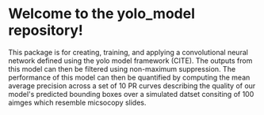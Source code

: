# Welcome to the yolo_model repository!

This package is for creating, training, and applying a convolutional neural network defined using the yolo model framework (CITE). The outputs from this model can then be filtered using non-maximum suppression. The performance of this model can then be quantified by computing the mean average precision across a set of 10 PR curves describing the quality of our model's predicted bounding boxes over a simulated datset consiting of 100 aimges which resemble micsocopy slides.

